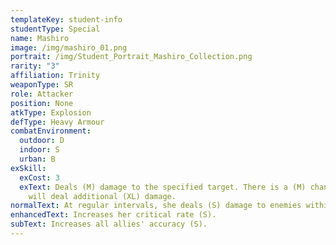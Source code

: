 ```yaml
---
templateKey: student-info
studentType: Special
name: Mashiro
image: /img/mashiro_01.png
portrait: /img/Student_Portrait_Mashiro_Collection.png
rarity: "3"
affiliation: Trinity
weaponType: SR
role: Attacker
position: None
atkType: Explosion
defType: Heavy Armour
combatEnvironment:
  outdoor: D
  indoor: S
  urban: B
exSkill:
  exCost: 3
  exText: Deals (M) damage to the specified target. There is a (M) chance that she
    will deal additional (XL) damage.
normalText: At regular intervals, she deals (S) damage to enemies within a circular area.
enhancedText: Increases her critical rate (S).
subText: Increases all allies' accuracy (S).
---
```

